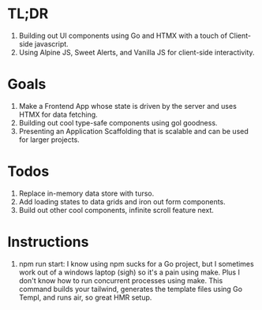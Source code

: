 # TL;DR

1. Building out UI components using Go and HTMX with a touch of Client-side javascript.
2. Using Alpine JS, Sweet Alerts, and Vanilla JS for client-side interactivity.

# Goals

1. Make a Frontend App whose state is driven by the server and uses HTMX for data fetching.
2. Building out cool type-safe components using gol goodness.
3. Presenting an Application Scaffolding that is scalable and can be used for larger projects.

# Todos

1. Replace in-memory data store with turso.
2. Add loading states to data grids and iron out form components.
3. Build out other cool components, infinite scroll feature next.

# Instructions

1. npm run start: I know using npm sucks for a Go project, but I sometimes work out of a windows laptop (sigh) so it's a pain using make. Plus I don't know how to run concurrent processes using make. This command builds your tailwind, generates the template files using Go Templ, and runs air, so great HMR setup.
